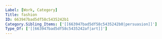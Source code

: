 ```yaml
---
Label: [Work, Category]
Title: fashion
ID: 663947bad5df58c5435242b1
Category.Sibling_Items: ['[[663947bad5df58c5435242b0|persuasion]]']
Type_Of: ['[[663947bad5df58c5435242af|art]]']
---
```


